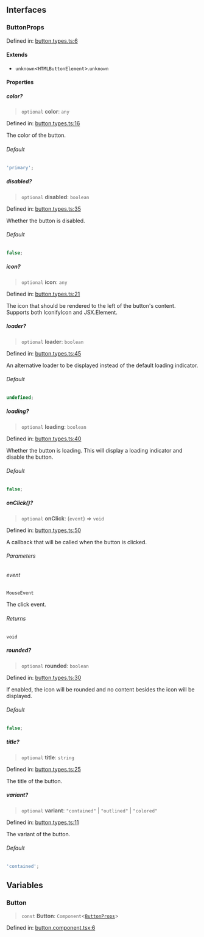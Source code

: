 ## Interfaces

### ButtonProps

Defined in: [button.types.ts:6](https://github.com/spuxx1701/jslibs/blob/9e75110cf9e60ac27454c04289fa45add1887a86/packages/solid/src/components/input/button/button.types.ts#L6)

#### Extends

- `unknown`\<`HTMLButtonElement`\>.`unknown`

#### Properties

##### color?

> `optional` **color**: `any`

Defined in: [button.types.ts:16](https://github.com/spuxx1701/jslibs/blob/9e75110cf9e60ac27454c04289fa45add1887a86/packages/solid/src/components/input/button/button.types.ts#L16)

The color of the button.

###### Default

```ts
'primary';
```

##### disabled?

> `optional` **disabled**: `boolean`

Defined in: [button.types.ts:35](https://github.com/spuxx1701/jslibs/blob/9e75110cf9e60ac27454c04289fa45add1887a86/packages/solid/src/components/input/button/button.types.ts#L35)

Whether the button is disabled.

###### Default

```ts
false;
```

##### icon?

> `optional` **icon**: `any`

Defined in: [button.types.ts:21](https://github.com/spuxx1701/jslibs/blob/9e75110cf9e60ac27454c04289fa45add1887a86/packages/solid/src/components/input/button/button.types.ts#L21)

The icon that should be rendered to the left of the button's content.
Supports both IconifyIcon and JSX.Element.

##### loader?

> `optional` **loader**: `boolean`

Defined in: [button.types.ts:45](https://github.com/spuxx1701/jslibs/blob/9e75110cf9e60ac27454c04289fa45add1887a86/packages/solid/src/components/input/button/button.types.ts#L45)

An alternative loader to be displayed instead of the default loading indicator.

###### Default

```ts
undefined;
```

##### loading?

> `optional` **loading**: `boolean`

Defined in: [button.types.ts:40](https://github.com/spuxx1701/jslibs/blob/9e75110cf9e60ac27454c04289fa45add1887a86/packages/solid/src/components/input/button/button.types.ts#L40)

Whether the button is loading. This will display a loading indicator and disable the button.

###### Default

```ts
false;
```

##### onClick()?

> `optional` **onClick**: (`event`) => `void`

Defined in: [button.types.ts:50](https://github.com/spuxx1701/jslibs/blob/9e75110cf9e60ac27454c04289fa45add1887a86/packages/solid/src/components/input/button/button.types.ts#L50)

A callback that will be called when the button is clicked.

###### Parameters

###### event

`MouseEvent`

The click event.

###### Returns

`void`

##### rounded?

> `optional` **rounded**: `boolean`

Defined in: [button.types.ts:30](https://github.com/spuxx1701/jslibs/blob/9e75110cf9e60ac27454c04289fa45add1887a86/packages/solid/src/components/input/button/button.types.ts#L30)

If enabled, the icon will be rounded and no content besides the icon will be displayed.

###### Default

```ts
false;
```

##### title?

> `optional` **title**: `string`

Defined in: [button.types.ts:25](https://github.com/spuxx1701/jslibs/blob/9e75110cf9e60ac27454c04289fa45add1887a86/packages/solid/src/components/input/button/button.types.ts#L25)

The title of the button.

##### variant?

> `optional` **variant**: `"contained"` \| `"outlined"` \| `"colored"`

Defined in: [button.types.ts:11](https://github.com/spuxx1701/jslibs/blob/9e75110cf9e60ac27454c04289fa45add1887a86/packages/solid/src/components/input/button/button.types.ts#L11)

The variant of the button.

###### Default

```ts
'contained';
```

## Variables

### Button

> `const` **Button**: `Component`\<[`ButtonProps`](button.md#buttonprops)\>

Defined in: [button.component.tsx:6](https://github.com/spuxx1701/jslibs/blob/9e75110cf9e60ac27454c04289fa45add1887a86/packages/solid/src/components/input/button/button.component.tsx#L6)
